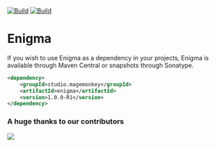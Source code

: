 [![Build](https://github.com/promcteam/enigma/actions/workflows/release.yml/badge.svg?branch=main)](https://s01.oss.sonatype.org/content/repositories/releases/studio/magemonkey/enigma/1.0.0-R1)
[![Build](https://github.com/promcteam/enigma/actions/workflows/devbuild.yml/badge.svg?branch=dev)](https://s01.oss.sonatype.org/content/repositories/snapshots/studio/magemonkey/enigma/1.0.0-R1)

# Enigma

If you wish to use Enigma as a dependency in your projects, Enigma is available through Maven Central
or snapshots through Sonatype.

```xml
<dependency>
    <groupId>studio.magemonkey</groupId>
    <artifactId>enigma</artifactId>
    <version>1.0.0-R1</version>
</dependency>
```

### A huge thanks to our contributors

<a href="https://github.com/promcteam/enigma/graphs/contributors">
<img src="https://contrib.rocks/image?repo=promcteam/enigma" />
</a>